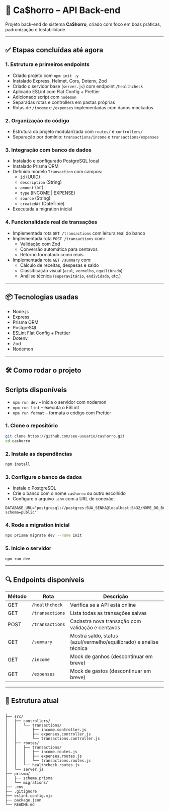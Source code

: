 # 💸 Ca$horro – API Back-end

Projeto back-end do sistema **Ca$horro**, criado com foco em boas práticas, padronização e testabilidade.

---

## ✅ Etapas concluídas até agora

### 1. Estrutura e primeiros endpoints

- Criado projeto com `npm init -y`
- Instalado Express, Helmet, Cors, Dotenv, Zod
- Criado o servidor base (`server.js`) com endpoint `/healthcheck`
- Aplicado ESLint com Flat Config + Prettier
- Adicionado script com `nodemon`
- Separadas rotas e controllers em pastas próprias
- Rotas de `/income` e `/expenses` implementadas com dados mockados

### 2. Organização do código

- Estrutura do projeto modularizada com `routes/` e `controllers/`
- Separação por domínio: `transactions/income` e `transactions/expenses`

### 3. Integração com banco de dados

- Instalado e configurado PostgreSQL local
- Instalado Prisma ORM
- Definido modelo `Transaction` com campos:
  - `id` (UUID)
  - `description` (String)
  - `amount` (Int)
  - `type` (INCOME | EXPENSE)
  - `source` (String)
  - `createdAt` (DateTime)
- Executada a migration inicial

### 4. Funcionalidade real de transações

- Implementada rota `GET /transactions` com leitura real do banco
- Implementada rota `POST /transactions` com:
  - Validação com Zod
  - Conversão automática para centavos
  - Retorno formatado como reais
- Implementada rota `GET /summary` com:
  - Cálculo de receitas, despesas e saldo
  - Classificação visual (`azul`, `vermelho`, `equilibrado`)
  - Análise técnica (`superavitário`, `endividado`, etc.)
---

## 📦 Tecnologias usadas

- Node.js
- Express
- Prisma ORM
- PostgreSQL
- ESLint Flat Config + Prettier
- Dotenv
- Zod
- Nodemon

---

## 🛠️ Como rodar o projeto

## Scripts disponíveis

- `npm run dev` – inicia o servidor com nodemon
- `npm run lint` – executa o ESLint
- `npm run format` – formata o código com Prettier

### 1. Clone o repositório

```bash
git clone https://github.com/seu-usuario/cashorro.git
cd cashorro
```

### 2. Instale as dependências

```bash
npm install
```

### 3. Configure o banco de dados

- Instale o PostgreSQL
- Crie o banco com o nome `cashorro` ou outro escolhido
- Configure o arquivo `.env` com a URL de conexão:

```env
DATABASE_URL="postgresql://postgres:SUA_SENHA@localhost:5432/NOME_DO_BANCO?schema=public"
```

### 4. Rode a migration inicial

```bash
npx prisma migrate dev --name init
```

### 5. Inicie o servidor

```bash
npm run dev
```

---

## 🔍 Endpoints disponíveis

| Método | Rota             | Descrição                                     |
|--------|------------------|-----------------------------------------------|
| GET    | `/healthcheck`   | Verifica se a API está online                 |
| GET    | `/transactions`  | Lista todas as transações salvas              |
| POST   | `/transactions`  | Cadastra nova transação com validação e centavos |
| GET    | `/summary`       | Mostra saldo, status (azul/vermelho/equilibrado) e análise técnica |
| GET    | `/income`        | Mock de ganhos (descontinuar em breve)        |
| GET    | `/expenses`      | Mock de gastos (descontinuar em breve)        |       |

---

## 📂 Estrutura atual

```
.
├── src/
│   ├── controllers/
│   │   └── transactions/
│   │       ├── income.controller.js
│   │       ├── expenses.controller.js
│   │       └── transactions.controller.js
│   ├── routes/
│   │   ├── transactions/
│   │   │   ├── income.routes.js
│   │   │   ├── expenses.routes.js
│   │   │   └── transactions.routes.js
│   │   └── healthcheck.routes.js
│   └── server.js
├── prisma/
│   ├── schema.prisma
│   └── migrations/
├── .env
├── .gitignore
├── eslint.config.mjs
├── package.json
└── README.md
```

